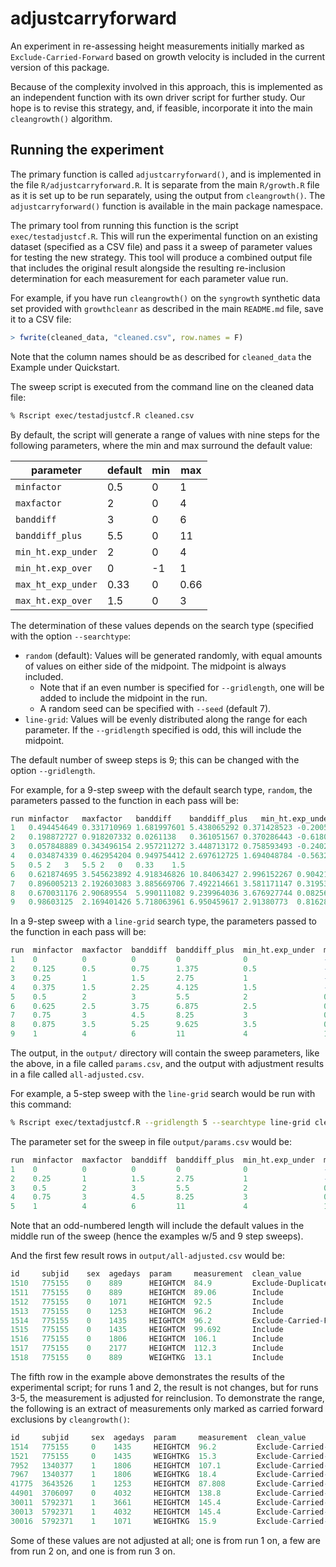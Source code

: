 # adjustcarryforward

An experiment in re-assessing height measurements initially marked as
`Exclude-Carried-Forward` based on growth velocity is included in the current version of
this package.

Because of the complexity involved in this approach, this is implemented as an
independent function with its own driver script for further study. Our hope is to revise
this strategy, and, if feasible, incorporate it into the main `cleangrowth()` algorithm.

## Running the experiment

The primary function is called `adjustcarryforward()`, and is implemented in the file
`R/adjustcarryforward.R`. It is separate from the main `R/growth.R` file as it is set up
to be run separately, using the output from `cleangrowth()`. The `adjustcarryforward()`
function is available in the main package namespace.

The primary tool from running this function is the script `exec/testadjustcf.R`. This
will run the experimental function on an existing dataset (specified as a CSV file) and
pass it a sweep of parameter values for testing the new strategy. This tool will
produce a combined output file that includes the original result alongside the resulting
re-inclusion determination for each measurement for each parameter value run.

For example, if you have run `cleangrowth()` on the `syngrowth` synthetic data set
provided with `growthcleanr` as described in the main `README.md` file, save it to a CSV
file:

```R
> fwrite(cleaned_data, "cleaned.csv", row.names = F)
```
Note that the column names should be as described for `cleaned_data` the Example 
under Quickstart.

The sweep script is executed from the command line on the cleaned data file:

```bash
% Rscript exec/testadjustcf.R cleaned.csv
```

By default, the script will generate a range of values with nine steps for the
following parameters, where the min and max surround the default value:

| parameter | default | min | max |
| - | - | - | - |
`minfactor` | 0.5 | 0 | 1
`maxfactor` | 2 | 0 | 4
`banddiff` | 3 | 0 | 6
`banddiff_plus` | 5.5 | 0 | 11
`min_ht.exp_under` | 2 | 0 | 4
`min_ht.exp_over` | 0 | -1 | 1
`max_ht_exp_under` | 0.33 | 0 | 0.66
`max_ht.exp_over` | 1.5 | 0 | 3

The determination of these values depends on the search type (specified with the 
option `--searchtype`:
* `random` (default): Values will be generated randomly, with equal amounts of values 
on either side of the midpoint. The midpoint is always included.
  * Note that if an even number is specified for `--gridlength`, one will be added to 
  include the midpoint in the run.
  * A random seed can be specified with `--seed` (default 7).
* `line-grid`: Values will be evenly distributed along the range for each parameter. 
If the `--gridlength` specified is odd, this will include the midpoint.

The default number of sweep steps is 9; this can be changed with the option
`--gridlength`. 

For example, for a 9-step sweep with the default search type, `random`, the parameters 
passed to the function in each pass will be:

```R
run	minfactor	maxfactor	banddiff	banddiff_plus	min_ht.exp_under	min_ht.exp_over	max_ht.exp_under	max_ht.exp_over
1	0.494454649	0.331710969	1.681997601	5.438065292	0.371428523	-0.200524185	0.296497153	0.244186167
2	0.198872727	0.918207332	0.0261138	0.361051567	0.370286443	-0.618056939	0.318943811	0.280842425
3	0.057848889	0.343496154	2.957211272	3.448713172	0.758593493	-0.240298769	0.189112731	0.586874211
4	0.034874339	0.462954204	0.949754412	2.697612725	1.694048784	-0.563224398	0.237626234	0.410851815
5	0.5	2	3	5.5	2	0	0.33	1.5
6	0.621874695	3.545623892	4.918346826	10.84063427	2.996152267	0.904217721	0.585439346	1.787876622
7	0.896005213	2.192603083	3.885669706	7.492214661	3.581171147	0.319534914	0.537161064	2.25658771
8	0.670031176	2.90689554	5.990111082	9.239964036	3.676927744	0.082569093	0.568586483	2.645760535
9	0.98603125	2.169401426	5.718063961	6.950459617	2.91380773	0.816289079	0.457654322	2.540503306
```

In a 9-step sweep with a `line-grid` search type, the parameters passed to the
function in each pass will be:

```R
run  minfactor  maxfactor  banddiff  banddiff_plus  min_ht.exp_under  min_ht.exp_over  max_ht.exp_under  max_ht.exp_over
1    0          0          0         0              0                 -1               0                 0
2    0.125      0.5        0.75      1.375          0.5               -0.75            0.0825            0.375
3    0.25       1          1.5       2.75           1                 -0.5             0.165             0.75
4    0.375      1.5        2.25      4.125          1.5               -0.25            0.2475            1.125
5    0.5        2          3         5.5            2                 0                0.33              1.5
6    0.625      2.5        3.75      6.875          2.5               0.25             0.4125            1.875
7    0.75       3          4.5       8.25           3                 0.5              0.495             2.25
8    0.875      3.5        5.25      9.625          3.5               0.75             0.5775            2.625
9    1          4          6         11             4                 1                0.66              3
```

The output, in the `output/` directory will contain the sweep parameters, like
the above, in a file called `params.csv`, and the output with adjustment results
in a file called `all-adjusted.csv`.

For example, a 5-step sweep with the `line-grid` search would be run with this command:

```bash
% Rscript exec/textadjustcf.R --gridlength 5 --searchtype line-grid cleaned.csv
```

The parameter set for the sweep in file `output/params.csv` would be:

```R
run  minfactor  maxfactor  banddiff  banddiff_plus  min_ht.exp_under  min_ht.exp_over  max_ht.exp_under  max_ht.exp_over
1    0          0          0         0              0                 -1               0                 0
2    0.25       1          1.5       2.75           1                 -0.5             0.165             0.75
3    0.5        2          3         5.5            2                 0                0.33              1.5
4    0.75       3          4.5       8.25           3                 0.5              0.495             2.25
5    1          4          6         11             4                 1                0.66              3
```

Note that an odd-numbered length will include the default values in the middle run of the
sweep (hence the examples w/5 and 9 step sweeps).

And the first few result rows in `output/all-adjusted.csv` would be:

```R
id     subjid    sex  agedays  param     measurement  clean_value                   run-1      run-2      run-3      run-4      run-5
1510   775155    0    889      HEIGHTCM  84.9         Exclude-Duplicate          Missing    Missing    Missing    Missing    Missing
1511   775155    0    889      HEIGHTCM  89.06        Include                    No Change  No Change  No Change  No Change  No Change
1512   775155    0    1071     HEIGHTCM  92.5         Include                    No Change  No Change  No Change  No Change  No Change
1513   775155    0    1253     HEIGHTCM  96.2         Include                    No Change  No Change  No Change  No Change  No Change
1514   775155    0    1435     HEIGHTCM  96.2         Exclude-Carried-Forward    No Change  No Change  Include    Include    Include
1515   775155    0    1435     HEIGHTCM  99.692       Include                    No Change  No Change  No Change  No Change  No Change
1516   775155    0    1806     HEIGHTCM  106.1        Include                    No Change  No Change  No Change  No Change  No Change
1517   775155    0    2177     HEIGHTCM  112.3        Include                    No Change  No Change  No Change  No Change  No Change
1518   775155    0    889      WEIGHTKG  13.1         Include                    No Change  No Change  No Change  No Change  No Change
```

The fifth row in the example above demonstrates the results of the experimental script;
for runs 1 and 2, the result is not changes, but for runs 3-5, the measurement is
adjusted for reinclusion. To demonstrate the range, the following is an extract of
measurements only marked as carried forward exclusions by `cleangrowth()`:

```R
id     subjid     sex  agedays  param     measurement  clean_value                  run-1      run-2      run-3      run-4      run-5
1514   775155     0    1435     HEIGHTCM  96.2         Exclude-Carried-Forward  No Change  No Change  Include    Include    Include
1521   775155     0    1435     WEIGHTKG  15.3         Exclude-Carried-Forward  No Change  No Change  No Change  No Change  No Change
7952   1340377    1    1806     HEIGHTCM  107.1        Exclude-Carried-Forward  No Change  Include    Include    Include    Include
7967   1340377    1    1806     WEIGHTKG  18.4         Exclude-Carried-Forward  No Change  No Change  No Change  No Change  No Change
41775  3643526    1    1253     HEIGHTCM  87.808       Exclude-Carried-Forward  Include    Include    Include    Include    Include
44901  3706097    0    4032     HEIGHTCM  138.8        Exclude-Carried-Forward  No Change  Include    Include    Include    Include
30011  5792371    1    3661     HEIGHTCM  145.4        Exclude-Carried-Forward  No Change  Include    Include    Include    Include
30013  5792371    1    4032     HEIGHTCM  145.4        Exclude-Carried-Forward  No Change  No Change  No Change  No Change  No Change
30016  5792371    1    1071     WEIGHTKG  15.9         Exclude-Carried-Forward  No Change  No Change  No Change  No Change  No Change
```

Some of these values are not adjusted at all; one is from run 1 on, a few are from run 2
on, and one is from run 3 on.
